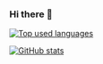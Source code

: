 ### Hi there 👋

<!--
**nogueirayure001/nogueirayure001** is a ✨ _special_ ✨ repository because its `README.md` (this file) appears on your GitHub profile.

Here are some ideas to get you started:

- 🔭 I’m currently working on ...
- 🌱 I’m currently learning ...
- 👯 I’m looking to collaborate on ...
- 🤔 I’m looking for help with ...
- 💬 Ask me about ...
- 📫 How to reach me: ...
- 😄 Pronouns: ...
- ⚡ Fun fact: ...
-->

[![Top used languages](https://github-readme-stats.vercel.app/api/top-langs/?username=nogueirayure001)](https://github.com/anuraghazra/github-readme-stats)

[![GitHub stats](https://github-readme-stats.vercel.app/api?username=nogueirayure001)](https://github.com/anuraghazra/github-readme-stats)
